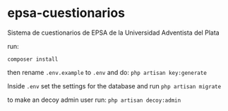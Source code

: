 # epsa-cuestionarios
Sistema de cuestionarios de EPSA de la Universidad Adventista del Plata


run:
```
composer install
```
then rename `.env.example` to `.env`
and do:
`php artisan key:generate`

Inside `.env` set the settings for the database and run
`php artisan migrate`

to make an decoy admin user run:
`php artisan decoy:admin`

